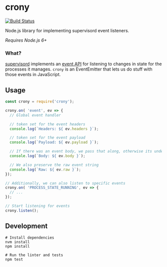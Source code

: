 # crony

[![Build Status](https://travis-ci.org/StarryInternet/crony.svg?branch=master)](https://travis-ci.org/StarryInternet/crony)

Node.js library for implementing supervisord event listeners.

*Requires Node.js 6+*

### What?

[supervisord](http://supervisord.org/) implements an [event API](http://supervisord.org/events.html#event-listeners-and-event-notifications)
for listening to changes in state for the processes it manages. `crony` is an
EventEmitter that lets us do stuff with those events in JavaScript.

## Usage

```js
const crony = require('crony');

crony.on( 'event', ev => {
  // Global event handler

  // token set for the event headers
  console.log(`Headers: ${ ev.headers }`);

  // token set for the event payload
  console.log(`Payload: ${ ev.payload }`);

  // If there was an event body, we pass that along, otherwise its undefined
  console.log(`Body: ${ ev.body }`);

  // We also preserve the raw event string
  console.log(`Raw: ${ ev.raw }`);
});

// Additionally, we can also listen to specific events
crony.on( 'PROCESS_STATE_RUNNING', ev => {
  // ...
});

// Start listening for events
crony.listen();
```

## Development
```
# Install dependencies
nvm install
npm install

# Run the linter and tests
npm test
```
